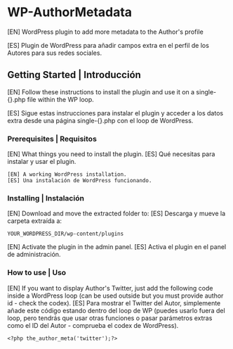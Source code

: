 # WP-AuthorMetadata

[EN] WordPress plugin to add more metadata to the Author's profile

[ES] Plugin de WordPress para añadir campos extra en el perfil de los Autores para sus redes sociales.

## Getting Started | Introducción

[EN] Follow these instructions to install the plugin and use it on a single-{}.php file within the WP loop.

[ES] Sigue estas instrucciones para instalar el plugin y acceder a los datos extra desde una página single-{}.php con el loop de WordPress.

### Prerequisites | Requisitos

 [EN] What things you need to install the plugin.
 [ES] Qué necesitas para instalar y usar el plugin.

```
[EN] A working WordPress installation.
[ES] Una instalación de WordPress funcionando.
```

### Installing | Instalación


[EN] Download and move the extracted folder to:
[ES] Descarga y mueve la carpeta extraída a:

```
YOUR_WORDPRESS_DIR/wp-content/plugins
```

[EN] Activate the plugin in the admin panel.
[ES] Activa el plugin en el panel de administración.

### How to use | Uso

[EN] If you want to display Author's Twitter, just add the following code inside a WordPress loop (can be used outside but you must provide author id - check the codex).
[ES] Para mostrar el Twitter del Autor, simplemente añade este código estando dentro del loop de WP (puedes usarlo fuera del loop, pero tendrás que usar otras funciones o pasar parámetros extras como el ID del Autor - comprueba el codex de WordPress).

```
<?php the_author_meta('twitter');?>
```
